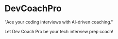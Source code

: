 # DevCoachPro
"Ace your coding interviews with AI-driven coaching." 

Let Dev Coach Pro be your tech interview prep coach!